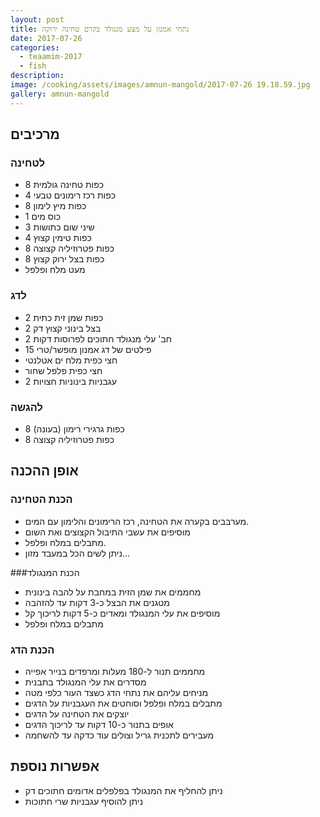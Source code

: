 ```yaml
---
layout: post
title: נתחי אמנון על מצע מנגולד בקרם טחינה ירוקה
date: 2017-07-26
categories:
  - teaamim-2017
  - fish
description: 
image: /cooking/assets/images/amnun-mangold/2017-07-26 19.18.59.jpg
gallery: amnun-mangold
---
```


## מרכיבים

### לטחינה

- 8 כפות טחינה גולמית
- 4 כפות רכז רימונים טבעי
- 8 כפות מיץ לימון
- 1 כוס מים
- 3 שיני שום כתושות
- 4 כפות טימין קצוץ
- 8 כפות פטרוזיליה קצוצה
- 8 כפות בצל ירוק קצוץ
- מעט מלח ופלפל

### לדג

- 2 כפות שמן זית כתית
- 2 בצל בינוני קצוץ דק
- 2 חב' עלי מנגולד חתוכים לפרוסות דקות
- 15 פילטים של דג אמנון מופשר/טרי
- חצי כפית מלח ים אטלנטי
- חצי כפית פלפל שחור
- 2 עגבניות בינוניות חצויות

### להגשה
- 8 כפות גרגירי רימון (בעונה)
- 8 כפות פטרוזיליה קצוצה


## אופן ההכנה

### הכנת הטחינה
- מערבבים בקערה את הטחינה, רכז הרימונים והלימון עם המים.
- מוסיפים את עשבי התיבול הקצוצים ואת השום
- מתבלים במלח ופלפל.
- ניתן לשים הכל במעבד מזון...

###הכנת המנגולד
- מחממים את שמן הזית במחבת על להבה בינונית
- מטגנים את הבצל כ-3 דקות עד להזהבה
- מוסיפים את עלי המנגולד ומאדים כ-5 דקות לריכוך קל
- מתבלים במלח ופלפל

### הכנת הדג
- מחממים תנור ל-180 מעלות ומרפדים בנייר אפייה
- מסדרים את עלי המנגולד בתבנית
- מניחים עליהם את נתחי הדג כשצד העור כלפי מטה
- מתבלים במלח ופלפל וסוחטים את העגבניות על הדגים
- יוצקים את הטחינה על הדגים
- אופים בתנור כ-10 דקות עד לריכוך הדגים
- מעבירים לתכנית גריל וצולים עוד כדקה עד להשחמה

## אפשרות נוספת
- ניתן להחליף את המנגולד בפלפלים אדומים חתוכים דק
- ניתן להוסיף עגבניות שרי חתוכות
